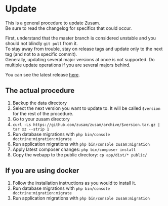 Update
======

This is a general procedure to update Zusam.  
Be sure to read the changelog for specifics that could occur.

First, understand that the master branch is considered unstable and you should not blindly `git pull` from it.  
To stay away from trouble, stay on release tags and update only to the next tag (and not to a specific commit).  
Generally, updating several major versions at once is not supported. Do multiple update operations if you are several majors behind.

You can see the latest release [here](https://github.com/zusam/zusam/releases).  

## The actual procedure

1. Backup the data directory
2. Select the next version you want to update to. It will be called `$version` for the rest of the procedure.
3. Go to your zusam directory
4. `curl -Ls https://github.com/zusam/zusam/archive/$version.tar.gz | tar xz --strip 1`
5. Run database migrations with `php bin/console doctrine:migration:migrate`
6. Run application migrations with `php bin/console zusam:migration`
7. Apply latest composer changes: `php bin/composer install`
8. Copy the webapp to the public directory: `cp app/dist/* public/`

## If you are using docker

1. Follow the installation instructions as you would to install it.
2. Run database migrations with `php bin/console doctrine:migration:migrate`
3. Run application migrations with `php bin/console zusam:migration`
